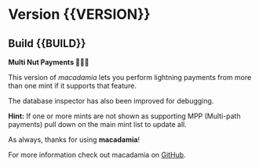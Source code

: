 # Version {{VERSION}}
## Build {{BUILD}}

**Multi Nut Payments 🌰🥜🔩**

This version of *macadamia* lets you perform lightning payments from more than one mint if it supports that feature.

The database inspector has also been improved for debugging.

**Hint:** If one or more mints are not shown as supporting MPP (Multi-path payments) pull down on the main mint list to update all.


As always, thanks for using **macadamia**!

For more information check out macadamia on [GitHub](https://github.com/zeugmaster/macadamia).
